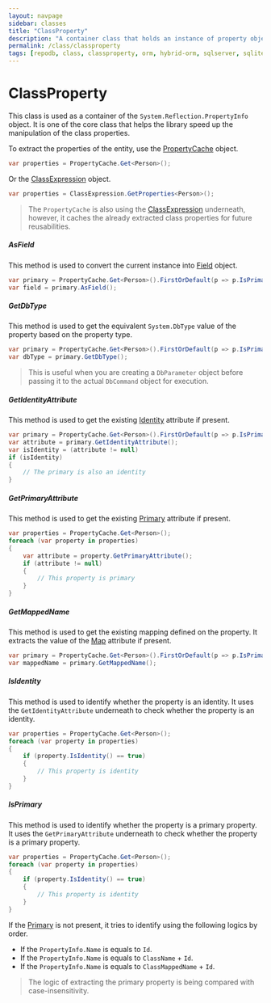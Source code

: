 ```yaml
---
layout: navpage
sidebar: classes
title: "ClassProperty"
description: "A container class that holds an instance of property object. It also contains all the necesarry methods that is relevant to the current property object."
permalink: /class/classproperty
tags: [repodb, class, classproperty, orm, hybrid-orm, sqlserver, sqlite, mysql, postgresql]
---
```


# ClassProperty

This class is used as a container of the `System.Reflection.PropertyInfo` object. It is one of the core class that helps the library speed up the manipulation of the class properties.

To extract the properties of the entity, use the [PropertyCache](/cacher/propertycache) object.

```csharp
var properties = PropertyCache.Get<Person>();
```

Or the [ClassExpression](/class/classexpression) object.

```csharp
var properties = ClassExpression.GetProperties<Person>();
```

> The `PropertyCache` is also using the [ClassExpression](/class/classexpression) underneath, however, it caches the already extracted class properties for future reusabilities.

##### AsField

This method is used to convert the current instance into [Field](/class/field) object.

```csharp
var primary = PropertyCache.Get<Person>().FirstOrDefault(p => p.IsPrimary() == true);
var field = primary.AsField();
```

##### GetDbType

This method is used to get the equivalent `System.DbType` value of the property based on the property type.

```csharp
var primary = PropertyCache.Get<Person>().FirstOrDefault(p => p.IsPrimary() == true);
var dbType = primary.GetDbType();
```

> This is useful when you are creating a `DbParameter` object before passing it to the actual `DbCommand` object for execution.

##### GetIdentityAttribute

This method is used to get the existing [Identity](/attribute/identity) attribute if present.

```csharp
var primary = PropertyCache.Get<Person>().FirstOrDefault(p => p.IsPrimary() == true);
var attribute = primary.GetIdentityAttribute();
var isIdentity = (attribute != null)
if (isIdentity)
{
    // The primary is also an identity
}
```

##### GetPrimaryAttribute

This method is used to get the existing [Primary](/attribute/primary) attribute if present.

```csharp
var properties = PropertyCache.Get<Person>();
foreach (var property in properties)
{
    var attribute = property.GetPrimaryAttribute();
    if (attribute != null)
    {
        // This property is primary
    }
}
```

##### GetMappedName

This method is used to get the existing mapping defined on the property. It extracts the value of the [Map](/attribute/map) attribute if present.

```csharp
var primary = PropertyCache.Get<Person>().FirstOrDefault(p => p.IsPrimary() == true);
var mappedName = primary.GetMappedName();
```

##### IsIdentity

This method is used to identify whether the property is an identity. It uses the `GetIdentityAttribute` underneath to check whether the property is an identity.

```csharp
var properties = PropertyCache.Get<Person>();
foreach (var property in properties)
{
    if (property.IsIdentity() == true)
    {
        // This property is identity
    }
}
```

##### IsPrimary

This method is used to identify whether the property is a primary property. It uses the `GetPrimaryAttribute` underneath to check whether the property is a primary property.

```csharp
var properties = PropertyCache.Get<Person>();
foreach (var property in properties)
{
    if (property.IsIdentity() == true)
    {
        // This property is identity
    }
}
```

If the [Primary](/attribute/primary) is not present, it tries to identify using the following logics by order.

- If the `PropertyInfo.Name` is equals to `Id`.
- If the `PropertyInfo.Name` is equals to `ClassName` + `Id`.
- If the `PropertyInfo.Name` is equals to `ClassMappedName` + `Id`.

> The logic of extracting the primary property is being compared with case-insensitivity.




